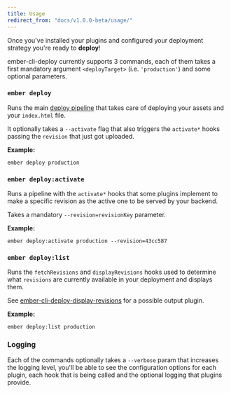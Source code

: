 ```yaml
---
title: Usage
redirect_from: "docs/v1.0.0-beta/usage/"
---
```


Once you've installed your plugins and configured your deployment strategy you're ready to **deploy**!

ember-cli-deploy currently supports 3 commands, each of them takes a first mandatory argument `<deployTarget>` (i.e. `'production'`) and some optional parameters.

### `ember deploy`

Runs the main [deploy pipeline](../pipeline-hooks/#hooks-by-command) that takes care of deploying your assets and your `index.html` file.

It optionally takes a `--activate` flag that also triggers the `activate*` hooks passing the `revision` that just got uploaded.

**Example:**

```
ember deploy production
```

### `ember deploy:activate`

Runs a pipeline with the `activate*` hooks that some plugins implement to make a specific revision as the active one to be served by your backend.

Takes a mandatory `--revision=revisionKey` parameter.

**Example:**

```
ember deploy:activate production --revision=43cc587
```

### `ember deploy:list`

Runs the `fetchRevisions` and `displayRevisions` hooks used to determine what `revisions` are currently available in your deployment and displays them.

See [ember-cli-deploy-display-revisions](https://github.com/ember-cli-deploy/ember-cli-deploy-display-revisions) for a possible output plugin.

**Example:**

```
ember deploy:list production
```

### Logging

Each of the commands optionally takes a `--verbose` param that increases the logging level, you'll be able to see the configuration options for each plugin, each hook that is being called and the optional logging that plugins provide.
